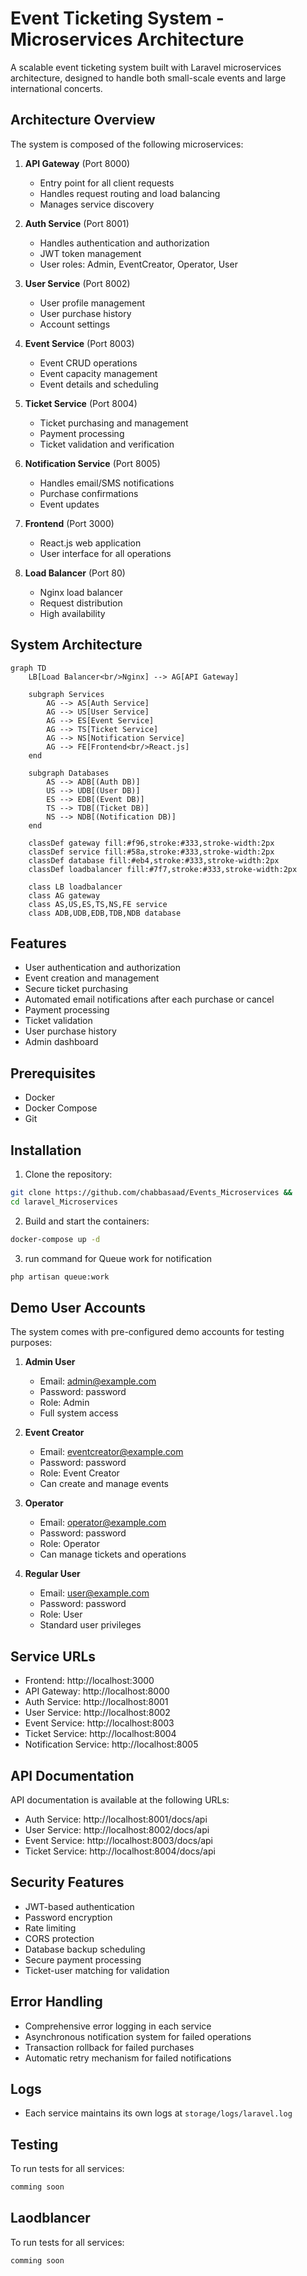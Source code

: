 # Event Ticketing System - Microservices Architecture

A scalable event ticketing system built with Laravel microservices architecture, designed to handle both small-scale events and large international concerts.

## Architecture Overview

The system is composed of the following microservices:

1. **API Gateway** (Port 8000)
   - Entry point for all client requests
   - Handles request routing and load balancing
   - Manages service discovery

2. **Auth Service** (Port 8001)
   - Handles authentication and authorization
   - JWT token management
   - User roles: Admin, EventCreator, Operator, User

3. **User Service** (Port 8002)
   - User profile management
   - User purchase history
   - Account settings

4. **Event Service** (Port 8003)
   - Event CRUD operations
   - Event capacity management
   - Event details and scheduling

5. **Ticket Service** (Port 8004)
   - Ticket purchasing and management
   - Payment processing
   - Ticket validation and verification

6. **Notification Service** (Port 8005)
   - Handles email/SMS notifications
   - Purchase confirmations
   - Event updates

7. **Frontend** (Port 3000)
   - React.js web application
   - User interface for all operations

8. **Load Balancer** (Port 80)
   - Nginx load balancer
   - Request distribution
   - High availability

## System Architecture

```mermaid
graph TD
    LB[Load Balancer<br/>Nginx] --> AG[API Gateway]
    
    subgraph Services
        AG --> AS[Auth Service]
        AG --> US[User Service]
        AG --> ES[Event Service]
        AG --> TS[Ticket Service]
        AG --> NS[Notification Service]
        AG --> FE[Frontend<br/>React.js]
    end
    
    subgraph Databases
        AS --> ADB[(Auth DB)]
        US --> UDB[(User DB)]
        ES --> EDB[(Event DB)]
        TS --> TDB[(Ticket DB)]
        NS --> NDB[(Notification DB)]
    end

    classDef gateway fill:#f96,stroke:#333,stroke-width:2px
    classDef service fill:#58a,stroke:#333,stroke-width:2px
    classDef database fill:#eb4,stroke:#333,stroke-width:2px
    classDef loadbalancer fill:#7f7,stroke:#333,stroke-width:2px
    
    class LB loadbalancer
    class AG gateway
    class AS,US,ES,TS,NS,FE service
    class ADB,UDB,EDB,TDB,NDB database
```


## Features

- User authentication and authorization
- Event creation and management
- Secure ticket purchasing
- Automated email notifications after each purchase or cancel
- Payment processing
- Ticket validation
- User purchase history
- Admin dashboard

## Prerequisites

- Docker
- Docker Compose
- Git

## Installation

1. Clone the repository:
```bash
git clone https://github.com/chabbasaad/Events_Microservices &&
cd laravel_Microservices
```

2. Build and start the containers:
```bash
docker-compose up -d
```

3. run command for Queue work for notification
```bash
php artisan queue:work
```

## Demo User Accounts

The system comes with pre-configured demo accounts for testing purposes:

1. **Admin User**
   - Email: admin@example.com
   - Password: password
   - Role: Admin
   - Full system access

2. **Event Creator**
   - Email: eventcreator@example.com
   - Password: password
   - Role: Event Creator
   - Can create and manage events

3. **Operator**
   - Email: operator@example.com
   - Password: password
   - Role: Operator
   - Can manage tickets and operations

4. **Regular User**
   - Email: user@example.com
   - Password: password
   - Role: User
   - Standard user privileges


## Service URLs

- Frontend: http://localhost:3000
- API Gateway: http://localhost:8000
- Auth Service: http://localhost:8001
- User Service: http://localhost:8002
- Event Service: http://localhost:8003
- Ticket Service: http://localhost:8004
- Notification Service: http://localhost:8005

## API Documentation

API documentation is available at the following URLs:
- Auth Service: http://localhost:8001/docs/api
- User Service: http://localhost:8002/docs/api
- Event Service: http://localhost:8003/docs/api
- Ticket Service: http://localhost:8004/docs/api

## Security Features

- JWT-based authentication
- Password encryption
- Rate limiting
- CORS protection
- Database backup scheduling
- Secure payment processing
- Ticket-user matching for validation

## Error Handling

- Comprehensive error logging in each service
- Asynchronous notification system for failed operations
- Transaction rollback for failed purchases
- Automatic retry mechanism for failed notifications

## Logs

- Each service maintains its own logs at `storage/logs/laravel.log`

## Testing

To run tests for all services:
```bash
comming soon
```

## Laodblancer 

To run tests for all services:
```bash
comming soon
```
